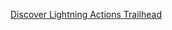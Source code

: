 [Discover Lightning Actions Trailhead](https://trailhead.salesforce.com/content/learn/modules/lex_javascript_button_migration/javascript_buttons_to_lightning_actions?trail_id=lex_admin_migration)
